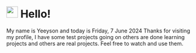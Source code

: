  <h1>
    <img src="https://emojis.slackmojis.com/emojis/images/1643510097/45343/hi.gif?1643510097" width="30"/> 
    Hello!
 </h1>
 <p>
    My name is Yeeyson and today is Friday, 7 June 2024
    Thanks for visiting my profile, I have some test projects going on others are done learning projects and others are real projects.
    Feel free to watch and use them.
 </p>